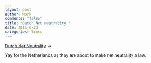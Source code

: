 ```yaml
--- 
layout: post
author: Mark
comments: "false"
title: "Dutch Net Neutrality "
date: 2011-6-23
categories: links
---
```

<a title="Dutch Net Neutrality" href="http://www.bbc.co.uk/news/technology-13886440?utm_source=twitterfeed&amp;utm_medium=twitter">Dutch Net Neutrality</a> &rarr; <br />

Yay for the Netherlands as they are about to make net neutrality a law.
